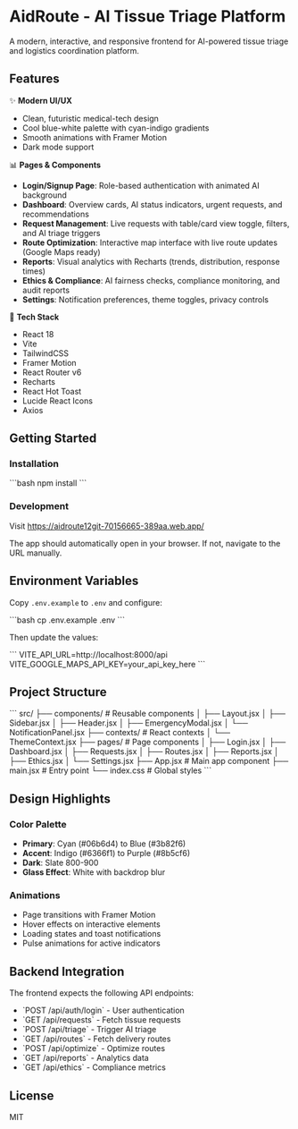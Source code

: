 # AidRoute - AI Tissue Triage Platform

A modern, interactive, and responsive frontend for AI-powered tissue triage and logistics coordination platform.

## Features

✨ **Modern UI/UX**
- Clean, futuristic medical-tech design
- Cool blue-white palette with cyan-indigo gradients
- Smooth animations with Framer Motion
- Dark mode support

📊 **Pages & Components**

- **Login/Signup Page**: Role-based authentication with animated AI background
- **Dashboard**: Overview cards, AI status indicators, urgent requests, and recommendations
- **Request Management**: Live requests with table/card view toggle, filters, and AI triage triggers
- **Route Optimization**: Interactive map interface with live route updates (Google Maps ready)
- **Reports**: Visual analytics with Recharts (trends, distribution, response times)
- **Ethics & Compliance**: AI fairness checks, compliance monitoring, and audit reports
- **Settings**: Notification preferences, theme toggles, privacy controls

🔧 **Tech Stack**

- React 18
- Vite
- TailwindCSS
- Framer Motion
- React Router v6
- Recharts
- React Hot Toast
- Lucide React Icons
- Axios

## Getting Started

### Installation

\`\`\`bash
npm install
\`\`\`

### Development

Visit https://aidroute12git-70156665-389aa.web.app/

The app should automatically open in your browser. If not, navigate to the URL manually.


## Environment Variables

Copy `.env.example` to `.env` and configure:

\`\`\`bash
cp .env.example .env
\`\`\`

Then update the values:

\`\`\`
VITE_API_URL=http://localhost:8000/api
VITE_GOOGLE_MAPS_API_KEY=your_api_key_here
\`\`\`

## Project Structure

\`\`\`
src/
├── components/          # Reusable components
│   ├── Layout.jsx
│   ├── Sidebar.jsx
│   ├── Header.jsx
│   ├── EmergencyModal.jsx
│   └── NotificationPanel.jsx
├── contexts/            # React contexts
│   └── ThemeContext.jsx
├── pages/               # Page components
│   ├── Login.jsx
│   ├── Dashboard.jsx
│   ├── Requests.jsx
│   ├── Routes.jsx
│   ├── Reports.jsx
│   ├── Ethics.jsx
│   └── Settings.jsx
├── App.jsx              # Main app component
├── main.jsx             # Entry point
└── index.css            # Global styles
\`\`\`

## Design Highlights

### Color Palette
- **Primary**: Cyan (#06b6d4) to Blue (#3b82f6)
- **Accent**: Indigo (#6366f1) to Purple (#8b5cf6)
- **Dark**: Slate 800-900
- **Glass Effect**: White with backdrop blur

### Animations
- Page transitions with Framer Motion
- Hover effects on interactive elements
- Loading states and toast notifications
- Pulse animations for active indicators

## Backend Integration

The frontend expects the following API endpoints:

- \`POST /api/auth/login\` - User authentication
- \`GET /api/requests\` - Fetch tissue requests
- \`POST /api/triage\` - Trigger AI triage
- \`GET /api/routes\` - Fetch delivery routes
- \`POST /api/optimize\` - Optimize routes
- \`GET /api/reports\` - Analytics data
- \`GET /api/ethics\` - Compliance metrics

## License

MIT

